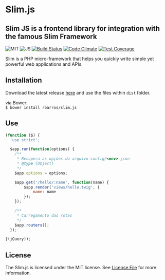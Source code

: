 # Slim.js

## Slim JS is a frontend library for integration with the famous Slim Framework

![MIT](https://img.shields.io/github/license/mashape/apistatus.svg?maxAge=2592000)
![JS](https://img.shields.io/badge/language-JS-yellow.svg)
[![Build Status](https://travis-ci.org/rbarros/slim.js.svg?branch=master)](https://travis-ci.org/rbarros/slim.js)
[![Code Climate](https://codeclimate.com/github/rbarros/slim.js/badges/gpa.svg)](https://codeclimate.com/github/rbarros/slim.js)
[![Test Coverage](https://codeclimate.com/github/rbarros/slim.js/badges/coverage.svg)](https://codeclimate.com/github/rbarros/slim.js/coverage)

Slim is a PHP micro-framework that helps you quickly write simple yet powerful web applications and APIs.

## Installation

Download the latest release [here](https://github.com/rbarros/slim.js/archive/master.zip) and use the files within `dist` folder.

via Bower: <br>
`$ bower install rbarros/slim.js` <br>

## Use

```js
(function ($) {
  'use strict';

  $app.run(function(options) {
    /**
     * Recupera as opções do arquivo config/<env>.json
     * @type {Object}
     */
    $app.options = options;

    $app.get('/hello/:name', function(name) {
        $app.render('views/hello.twig', {
            name: name
        });
    });

    /**
     * Carregamento das rotas
     */
    $app.routers();
  });

}(jQuery));
```

## License

The Slim.js is licensed under the MIT license. See [License File](LICENSE) for more information.
